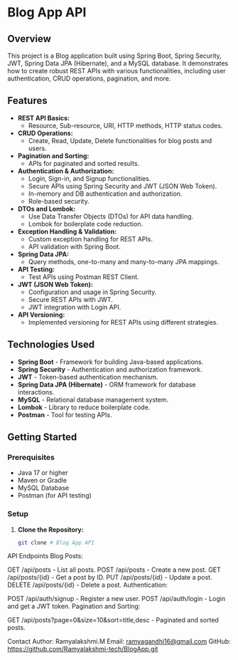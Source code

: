 # Blog App API

## Overview

This project is a Blog application built using Spring Boot, Spring Security, JWT, Spring Data JPA (Hibernate), and a MySQL database.
It demonstrates how to create robust REST APIs with various functionalities, including user authentication, CRUD operations, pagination, and more.

## Features

- **REST API Basics:**
  - Resource, Sub-resource, URI, HTTP methods, HTTP status codes.
- **CRUD Operations:**
  - Create, Read, Update, Delete functionalities for blog posts and users.
- **Pagination and Sorting:**
  - APIs for paginated and sorted results.
- **Authentication & Authorization:**
  - Login, Sign-in, and Signup functionalities.
  - Secure APIs using Spring Security and JWT (JSON Web Token).
  - In-memory and DB authentication and authorization.
  - Role-based security.
- **DTOs and Lombok:**
  - Use Data Transfer Objects (DTOs) for API data handling.
  - Lombok for boilerplate code reduction.
- **Exception Handling & Validation:**
  - Custom exception handling for REST APIs.
  - API validation with Spring Boot.
- **Spring Data JPA:**
  - Query methods, one-to-many and many-to-many JPA mappings.
- **API Testing:**
  - Test APIs using Postman REST Client.
- **JWT (JSON Web Token):**
  - Configuration and usage in Spring Security.
  - Secure REST APIs with JWT.
  - JWT integration with Login API.
- **API Versioning:**
  - Implemented versioning for REST APIs using different strategies.

## Technologies Used

- **Spring Boot** - Framework for building Java-based applications.
- **Spring Security** - Authentication and authorization framework.
- **JWT** - Token-based authentication mechanism.
- **Spring Data JPA (Hibernate)** - ORM framework for database interactions.
- **MySQL** - Relational database management system.
- **Lombok** - Library to reduce boilerplate code.
- **Postman** - Tool for testing APIs.

## Getting Started

### Prerequisites

- Java 17 or higher
- Maven or Gradle
- MySQL Database
- Postman (for API testing)

### Setup

1. **Clone the Repository:**

   ```bash
   git clone # Blog App API

API Endpoints
Blog Posts:

GET /api/posts - List all posts.
POST /api/posts - Create a new post.
GET /api/posts/{id} - Get a post by ID.
PUT /api/posts/{id} - Update a post.
DELETE /api/posts/{id} - Delete a post.
Authentication:

POST /api/auth/signup - Register a new user.
POST /api/auth/login - Login and get a JWT token.
Pagination and Sorting:

GET /api/posts?page=0&size=10&sort=title,desc - Paginated and sorted posts.

Contact
Author: Ramyalakshmi.M
Email: ramyagandhi16@gmail.com
GitHub:  https://github.com/Ramyalakshmi-tech/BlogApp.git

